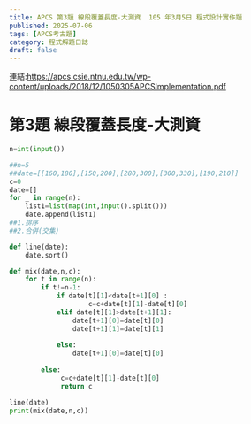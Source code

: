 ```yaml
---
title: APCS 第3題 線段覆蓋長度-大測資  105 年3月5日 程式設計實作題 
published: 2025-07-06
tags: [APCS考古題]
category: 程式解題日誌
draft: false
---
```


連結:https://apcs.csie.ntnu.edu.tw/wp-content/uploads/2018/12/1050305APCSImplementation.pdf
#  第3題 線段覆蓋長度-大測資 
```python
n=int(input())

##n=5
##date=[[160,180],[150,200],[280,300],[300,330],[190,210]]
c=0
date=[]
for _ in range(n):
    list1=list(map(int,input().split()))
    date.append(list1)
##1.排序
##2.合併(交集)

def line(date):
    date.sort()

def mix(date,n,c):
    for t in range(n):
        if t!=n-1:
            if date[t][1]<date[t+1][0] :
                    c=c+date[t][1]-date[t][0]
            elif date[t][1]>date[t+1][1]:
                date[t+1][0]=date[t][0]
                date[t+1][1]=date[t][1]
                
            else:
                date[t+1][0]=date[t][0]
                
        else:
             c=c+date[t][1]-date[t][0]
             return c

line(date)
print(mix(date,n,c))

```
